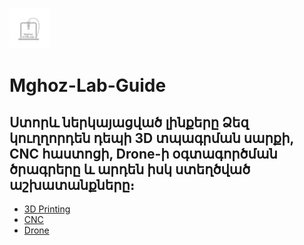 ![Logo](https://github.com/daniel7an/Mghoz-Lab-Guide/blob/main/Resources/logo.jpg)
# Mghoz-Lab-Guide
 ## Ստորև ներկայացված լինքերը Ձեզ կուղղորդեն դեպի 3D տպագրման սարքի, CNC հաստոցի, Drone-ի օգտագործման ծրագրերը և արդեն իսկ ստեղծված աշխատանքները։
 - [3D Printing](https://github.com/daniel7an/Mghoz-Lab-Guide/blob/main/3D%20Printing/readme_3d.md)
 - [CNC](https://github.com/daniel7an/Mghoz-Lab-Guide/blob/main/CNC/readme_cnc.md)
 - [Drone](https://github.com/daniel7an/Mghoz-Lab-Guide/blob/main/Drone/readme_drone.md)
